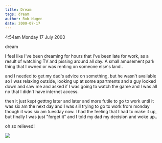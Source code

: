 ```yaml
---
title: Dream
tags: dream
author: Rob Nugen
date: 2000-07-17
---
```


<p class=date>4:54am Monday 17 July 2000</p>

<p class=note>dream</p>

<p class=dream>I feel like I've been dreaming for hours that I've been late for work, as a result of watching TV and pissing around all day.   A small amusement park thing that I owned or was renting on someone else's land..

<p class=dream>and I needed to get my dad's advice on something, but he wasn't available so I was relaxing outside, looking up at some apartments and a guy looked down and saw me and asked if I was going to watch the game and I was all no that I didn't have internet access.

<p class=dream>then it just kept getttng later and later and more futile to go to work until it was six am the next day  and I was sill trying to go to work from monday though it was  six am tuesday now.   I had the feeling that I had to make it up, but finally I was just "forget it" and I told my dad my decision and woke up..

<p>oh so relieved!

<p><img src="/images/rob/wL-ROB.gif">

